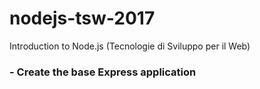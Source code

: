 # nodejs-tsw-2017
Introduction to Node.js (Tecnologie di Sviluppo per il Web) 

### - Create the base **Express** application 



